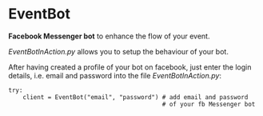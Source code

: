 # EventBot
**Facebook Messenger bot** to enhance the flow of your event.

*EventBotInAction.py* allows you to setup the behaviour of your bot.

After having created a profile of your bot on facebook,
just enter the login details, i.e. email and password into the file *EventBotInAction.py*:

    try:
        client = EventBot("email", "password") # add email and password
                                               # of your fb Messenger bot
